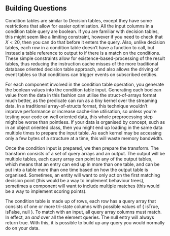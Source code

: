 Building Questions
------------------

Condition tables are similar to Decision tables, except they have some
restrictions that allow for easier optimisation. All the input columns
in a condition table query are boolean. If you are familiar with
decision tables, this might seem like a limiting constraint, however if
you need to check that $X
< 20$, then you can do that before it enters the query. Also, unlike
decision tables, each row in a condition table doesn’t have a function
to call, but instead a table reference to output to if there is a match
on the conditions. These simple constraints allow for
existence-based-processing of the result tables, thus reducing the
instruction cache misses of the more traditional database oriented
decision table approach, and also allows the driving of event tables so
that conditions can trigger events on subscribed entities.

For each component involved in the condition table operation, you
generate the boolean values into the condition table input. Generating
each boolean value from the data in this fashion can utilise the
struct-of-arrays format much better, as the predicate can run as a tiny
kernel over the streaming data. In a traditional array-of-structs
format, this technique wouldn’t improve performance or increase
cache-line utilisation, so unless you’re testing your code on well
oriented data, this whole preprocessing step might be worse than
pointless. If your data is organised by concept, such as in an object
oriented class, then you might end up loading in the same data multiple
times to prepare the input table. As each kernel may be accessing only a
few bytes of a structure at a time, this will waste memory bandwidth.

Once the condition input is prepared, we then prepare the transform. The
transform consists of a set of query arrays and an output. The output
will be multiple tables, each query array can point to any of the output
tables, which means that an entry can end up in more than one table, and
can be put into a table more than one time based on how the output table
is organised. Sometimes, an entity will want to only act on the first
matching decision point (this would be a way to implement behaviour
trees), sometimes a component will want to include multiple matches
(this would be a way to implement scoring points).

The condition table is made up of rows, each row has a query array that
consists of one or more tri-state columns with possible values of {
isTrue, isFalse, null }. To match with an input, all query array columns
must match. In effect, an <span>*and*</span> over all the element
queries. The null entry will always return true. With this, it is
possible to build up any query you would normally do on your data.

